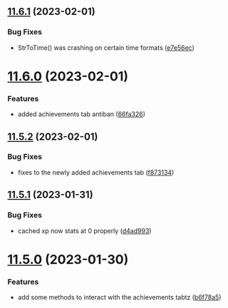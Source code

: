 ## [11.6.1](https://github.com/Torwent/WaspLib/compare/v11.6.0...v11.6.1) (2023-02-01)


### Bug Fixes

* StrToTime() was crashing on certain time formats ([e7e56ec](https://github.com/Torwent/WaspLib/commit/e7e56ecddeca20dba3a5753da1ab253c60d5dab4))



# [11.6.0](https://github.com/Torwent/WaspLib/compare/v11.5.2...v11.6.0) (2023-02-01)


### Features

* added achievements tab antiban ([66fa326](https://github.com/Torwent/WaspLib/commit/66fa32662662e131f7d29d90877e1566d65a6d7c))



## [11.5.2](https://github.com/Torwent/WaspLib/compare/v11.5.1...v11.5.2) (2023-02-01)


### Bug Fixes

* fixes to the newly added achievements tab ([f873134](https://github.com/Torwent/WaspLib/commit/f8731344ce6f1ac5ef4e9ec9baa88e71f1c3a155))



## [11.5.1](https://github.com/Torwent/WaspLib/compare/v11.5.0...v11.5.1) (2023-01-31)


### Bug Fixes

* cached xp now stats at 0 properly ([d4ad993](https://github.com/Torwent/WaspLib/commit/d4ad993b59cfb614b65841a70aa82255978509b6))



# [11.5.0](https://github.com/Torwent/WaspLib/compare/v11.4.3...v11.5.0) (2023-01-30)


### Features

* add some methods to interact with the achievements tabtz ([b6f78a5](https://github.com/Torwent/WaspLib/commit/b6f78a59905b110f907e5af0c999ac95cafc763d))



